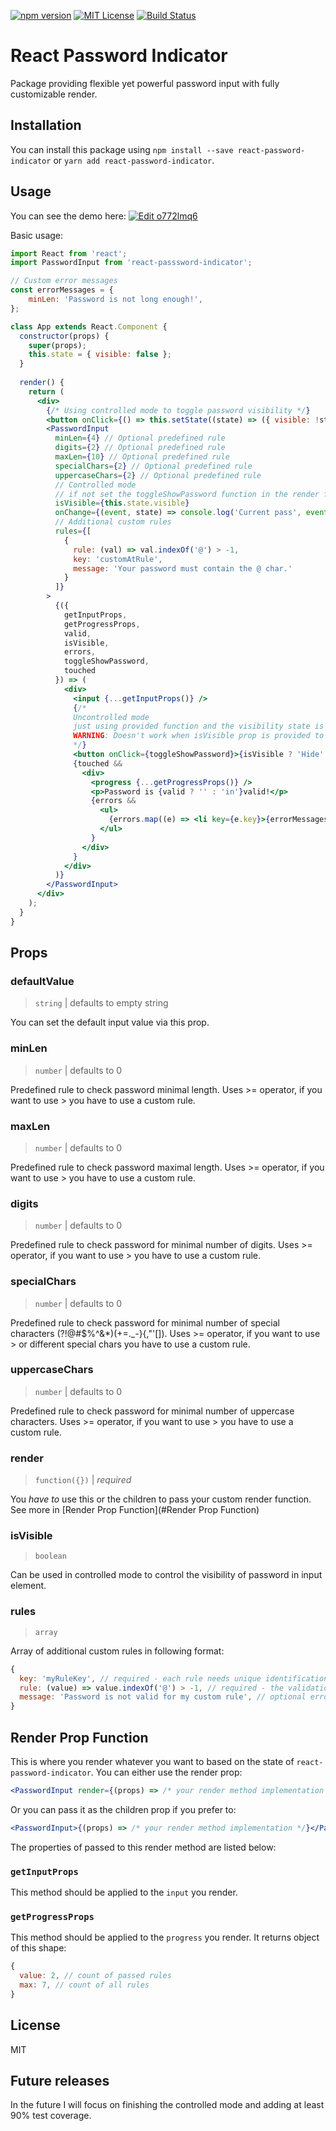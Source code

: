 [![npm version](https://badge.fury.io/js/react-password-indicator.svg)](https://badge.fury.io/js/react-password-indicator)
[![MIT License](https://img.shields.io/npm/l/downshift.svg?style=flat-square)](https://github.com/droow/react-password-indicator/blob/master/LICENSE)
[![Build Status](https://travis-ci.com/Droow/react-password-indicator.svg?branch=master)](https://travis-ci.com/Droow/react-password-indicator)

# React Password Indicator
Package providing flexible yet powerful password input with fully customizable render.

## Installation

You can install this package using `npm install --save react-password-indicator` or `yarn add react-password-indicator`.

## Usage
You can see the demo here: [![Edit o772lmq6](https://codesandbox.io/static/img/play-codesandbox.svg)](https://codesandbox.io/s/o772lmq6)

Basic usage:
```jsx
import React from 'react';
import PasswordInput from 'react-passsword-indicator';

// Custom error messages
const errorMessages = {
    minLen: 'Password is not long enough!',
};

class App extends React.Component {
  constructor(props) {
    super(props);
    this.state = { visible: false };
  }
  
  render() {
    return (
      <div>
        {/* Using controlled mode to toggle password visibility */}
        <button onClick={() => this.setState((state) => ({ visible: !state.visible }))}>Show password</button>
        <PasswordInput
          minLen={4} // Optional predefined rule
          digits={2} // Optional predefined rule
          maxLen={10} // Optional predefined rule
          specialChars={2} // Optional predefined rule
          uppercaseChars={2} // Optional predefined rule
          // Controlled mode
          // if not set the toggleShowPassword function in the render function should be used
          isVisible={this.state.visible} 
          onChange={(event, state) => console.log('Current pass', event.target.value, 'and progress', state)}
          // Additional custom rules
          rules={[
            {
              rule: (val) => val.indexOf('@') > -1,
              key: 'customAtRule',
              message: 'Your password must contain the @ char.'
            }
          ]}
        >
          {({
            getInputProps,
            getProgressProps,
            valid,
            isVisible,
            errors,
            toggleShowPassword,
            touched
          }) => (
            <div>
              <input {...getInputProps()} />
              {/*
              Uncontrolled mode
              just using provided function and the visibility state is internal
              WARNING: Doesn't work when isVisible prop is provided to the PasswordInput
              */}
              <button onClick={toggleShowPassword}>{isVisible ? 'Hide' : 'Show'}</button><br />
              {touched &&
                <div>
                  <progress {...getProgressProps()} />
                  <p>Password is {valid ? '' : 'in'}valid!</p>
                  {errors &&
                    <ul>
                      {errors.map((e) => <li key={e.key}>{errorMessages[e.key] || e.message}</li>)}
                    </ul>
                  }
                </div>
              }
            </div>
          )}
        </PasswordInput>
      </div>
    );
  }
}
```

## Props

### defaultValue
> `string` | defaults to empty string

You can set the default input value via this prop.

### minLen
> `number` | defaults to 0

Predefined rule to check password minimal length. Uses >= operator, if you want to use > you have to use a custom rule.

### maxLen
> `number` | defaults to 0

Predefined rule to check password maximal length. Uses >= operator, if you want to use > you have to use a custom rule.

### digits
> `number` | defaults to 0

Predefined rule to check password for minimal number of digits. Uses >= operator, if you want to use > you have to use a custom rule.

### specialChars
> `number` | defaults to 0

Predefined rule to check password for minimal number of special characters (?!@#$%^&*)(+=._-}{,"'[]). Uses >= operator, if you want to use > or different special chars you have to use a custom rule.

### uppercaseChars
> `number` | defaults to 0

Predefined rule to check password for minimal number of uppercase characters. Uses >= operator, if you want to use > you have to use a custom rule.

### render
> `function({})` | _required_

You *have to* use this or the children to pass your custom render function. See more in [Render Prop Function](#Render Prop Function)

### isVisible
> `boolean`

Can be used in controlled mode to control the visibility of password in input element.

### rules
> `array`

Array of additional custom rules in following format:
```js
{
  key: 'myRuleKey', // required - each rule needs unique identification
  rule: (value) => value.indexOf('@') > -1, // required - the validation function (has to return true or false)
  message: 'Password is not valid for my custom rule', // optional error message
}
``` 

## Render Prop Function
This is where you render whatever you want to based on the state of `react-password-indicator`.
You can either use the render prop:
```jsx
<PasswordInput render={(props) => /* your render method implementation */} />
```

Or you can pass it as the children prop if you prefer to:
```jsx
<PasswordInput>{(props) => /* your render method implementation */}</PasswordInput>
```

The properties of passed to this render method are listed below:


### `getInputProps`

This method should be applied to the `input` you render.

### `getProgressProps`

This method should be applied to the `progress` you render. It returns object of this shape:

```js
{
  value: 2, // count of passed rules
  max: 7, // count of all rules
}
```

## License
MIT

## Future releases
In the future I will focus on finishing the controlled mode and adding at least 90% test coverage.
